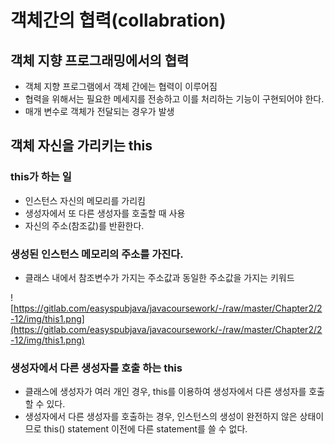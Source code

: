 # 객체간의 협력(collabration)
## 객체 지향 프로그래밍에서의 협력

- 객체 지향 프로그램에서 객체 간에는 협력이 이루어짐
- 협력을 위해서는 필요한 메세지를 전송하고 이를 처리하는 기능이 구현되어야 한다.
- 매개 변수로 객체가 전달되는 경우가 발생

## 객체 자신을 가리키는 this
### this가 하는 일

- 인스턴스 자신의 메모리를 가리킴
- 생성자에서 또 다른 생성자를 호출할 때 사용
- 자신의 주소(참조값)를 반환한다.

### 생성된 인스턴스 메모리의 주소를 가진다.

- 클래스 내에서 참조변수가 가지는 주소값과 동일한 주소값을 가지는 키워드

![https://gitlab.com/easyspubjava/javacoursework/-/raw/master/Chapter2/2-12/img/this1.png](https://gitlab.com/easyspubjava/javacoursework/-/raw/master/Chapter2/2-12/img/this1.png)

### 생성자에서 다른 생성자를 호출 하는 this

- 클래스에 생성자가 여러 개인 경우, this를 이용하여 생성자에서 다른 생성자를 호출할 수 있다.
- 생성자에서 다른 생성자를 호출하는 경우, 인스턴스의 생성이 완전하지 않은 상태이므로 this() statement 이전에 다른 statement를 쓸 수 없다.